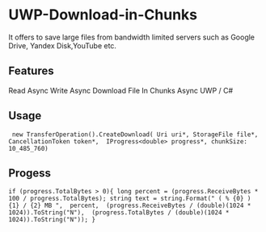 # UWP-Download-in-Chunks

It offers to save large files from bandwidth limited servers such as Google Drive, Yandex Disk,YouTube etc.

## Features

Read Async
Write Async
Download File In Chunks Async
UWP / C#

## Usage

` new TransferOperation().CreateDownload(
Uri uri*,
StorageFile file*,
CancellationToken token*, 
IProgress<double> progress*,
chunkSize: 10_485_760)`

## Progess
`if (progress.TotalBytes > 0){
long percent = (progress.ReceiveBytes * 100 / progress.TotalBytes);
string text = string.Format(" ( % {0} ) {1} / {2} MB ", 
percent, 
(progress.ReceiveBytes / (double)(1024 * 1024)).ToString("N"), 
(progress.TotalBytes / (double)(1024 * 1024)).ToString("N"));
}`
